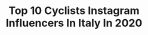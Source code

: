 ---
title: Top 10 Cyclists Instagram Influencers In Italy In 2020
description: >-
  Find top cyclists Instagram influencers in Italy in 2020. Most popular hashtags: #cyclinglife #cyclist #cycling.
platform: Instagram
hits: 98
text_top: See the top-rated Instagram influencers on inBeat.
text_bottom: Our search engine aggregates 98 Instagram influencers like this in Italy for you to collaborate.
profiles:
  - username: "stefanoellea"
    fullname: >-
      Stefano LA
    bio: >-
      Adventure Cyclist 🌍 Mountain Lover 🏔 Athlete: @albaoptics @lookcycle @prologo.official CO-FOUNDER @assaultofreedom
    location: "Italy"
    followers: 22303
    engagement: 726
    commentsToLikes: 0.044025
    id: ck0vx12hnwlrl0i19zqu8qjap
    verified: false
    hashtags: ""
  - username: "leti_galva"
    fullname: >-
      Letizia Galvani
    bio: >-
      🎓 Academy of fine Arts @aba.verona 🚴 Professional cyclist @asdborntowin 🚴🏻‍♀️Fixed rider @ird_squadra_corse #staygalva Age 24 Ravenna
    location: "Italy"
    followers: 10947
    engagement: 1154
    commentsToLikes: 0.029969
    id: ck14k1z5pnbow0i194oav6afx
    verified: false
    hashtags: "#mountaincycling, #fixie, #travelbike, #sportwoman"
  - username: "t.dumoulin"
    fullname: >-
      Tom Dumoulin
    bio: >-
      Professional cyclist for @jumbovisma_road🚴🏻‍♂️ World TT gold🥇 Olympic TT silver🥈 and 2017 Giro d'Italia winner🇮🇹
    location: "Italy"
    followers: 98171
    engagement: 1149
    commentsToLikes: 0.009943
    id: ck6ue4eeforr90j71cmpvau96
    verified: false
    hashtags: "#samenwinnen, #tdf2020, #everydayriding, #bbetterbreak"
  - username: "emidioland"
    fullname: >-
      Emidio Terra
    bio: >-
      🚴🏻 Italian Cyclist 🇮🇹 Ride for: @brytonsport @gorouvy @rhthelookofsport @sellesanmarco Abruzzo Smart Ambassador
    location: "Italy"
    followers: 13548
    engagement: 473
    commentsToLikes: 0.077807
    id: ck602tlakj2l90i14jr2gvbc7
    verified: false
    hashtags: "#cyclingshot, #cyclingday, #senzabicinonsostare, #sellesanmarco"
  - username: "chiara_consonnii"
    fullname: >-
      ⭐️Chiara Consonni⭐️
    bio: >-
      🌈 3x World Champion 🇪🇺6x European Champion 📧 chiaraconsonni99@gmail.com 🚴‍♀️ Pro cyclist by @valcar_ts 🇮🇹 Italy 📍 Bergamo #CC #veryverysuper 🤪
    location: "Italy"
    followers: 25944
    engagement: 1264
    commentsToLikes: 0.008217
    id: ck6tynrs24t5j0j71v0ybolqe
    verified: false
    hashtags: "#blonde, #cc, #veryverysuper, #plouay"
  - username: "jarnoiotti"
    fullname: >-
      Jarno Iotti
    bio: >-
      Fotografo e Factotum di @ligabue_official dal 1999 Music lover 🎵 Motocyclist 🏍 Cyclist 🚴🏻 Nature lover 🏕 Based in Italy/Correggio
    location: "Italy"
    followers: 7435
    engagement: 1021
    commentsToLikes: 0.032111
    id: ck0vxf9ccylyr0i19z86pfbkg
    verified: false
    hashtags: "#mondadori, #gravelworld, #liga, #massimocotto"
  - username: "sandralovisco"
    fullname: >-
      Sandra Lovisco Kildevæld
    bio: >-
      Beauty✦Sport Content Creator Digital Influencer Ambassador @trekbikes_italia @garminitaly @rhthelookofsport @altrarunning #cyclist #triathlete #trail
    location: "Italy"
    followers: 85894
    engagement: 104
    commentsToLikes: 0.147973
    id: ckf5x2y0eu5o40j235ldwm8w0
    verified: false
    hashtags: "#womanbike, #hairstyle, #trekitalia, #sandralovisco"
  - username: "driesdevenyns"
    fullname: >-
      Dries Devenyns
    bio: >-
      Pro cyclist @deceuninck_quickstepteam
    location: "Italy"
    followers: 12588
    engagement: 1340
    commentsToLikes: 0.007727
    id: ck6tnn82qa6hp0j71d9v6hmfi
    verified: false
    hashtags: "#family, #lightattheendofthetunnel, #sevi, #jongewolf"
  - username: "gianni_vermeersch"
    fullname: >-
      Gianni Vermeersch
    bio: >-
      Pro Cyclist @alpecinfenix ❤️ @shaunyvandekerckhove https://www.zwift.com/events/view/1171246
    location: "Italy"
    followers: 9758
    engagement: 1063
    commentsToLikes: 0.021871
    id: ck6u3wfj809w40j71z1evq8ji
    verified: false
    hashtags: "#alpecinfenix, #stradebianche, #canyon, #tuscany"
  - username: "fausto_masnada"
    fullname: >-
      Fausto Masnada
    bio: >-
      Pro Italian cyclist 🇮🇹 🚴🏻 @deceuninck_quickstepteam 🐺 📍🇮🇩 Smash like👇🏻
    location: "Italy"
    followers: 44464
    engagement: 1031
    commentsToLikes: 0.018202
    id: ck5hcxhx4kfvq0i112d22ptra
    verified: true
    hashtags: ""
---